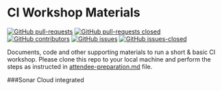 # CI Workshop Materials

[![GitHub pull-requests](https://img.shields.io/github/issues-pr/xylene1980/ciworkshop.svg)](https://github.com/xylene1980/ciworkshop/pulls)
[![GitHub pull-requests closed](https://img.shields.io/github/issues-pr-closed/xylene1980/ciworkshop.svg)](https://github.com/xylene1980/ciworkshop/pulls)
[![GitHub contributors](https://img.shields.io/github/contributors/xylene1980/ciworkshop.svg)](https://github.com/xylene1980/ciworkshop/graphs/contributors)
[![GitHub issues](https://img.shields.io/github/issues/xylene1980/ciworkshop.svg)](https://github.com/xylene1980/ciworkshop/issues?q=is%3Aopen+is%3Aissue)
[![GitHub issues-closed](https://img.shields.io/github/issues-closed/xylene1980/ciworkshop.svg)](https://github.com/xylene1980/ciworkshop/issues?q=is%3Aissue+is%3Aclosed)

Documents, code and other supporting materials to run a short &amp; basic CI workshop.  Please clone this repo to your local machine and perform the steps as instructed in [attendee-preparation.md](attendee-preparation.md) file.

###Sonar Cloud integrated
